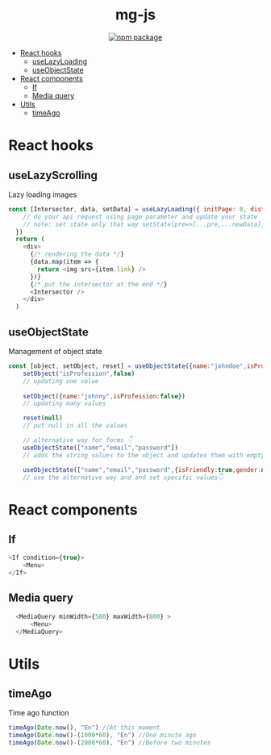 <div align="center">
  <h1>mg-js</h1>
  <a href="https://www.npmjs.com/package/mg-js">
     <img src="https://img.shields.io/npm/v/mg-js.svg" alt="npm package" />
  </a>
</div>


- [React hooks](#react-hooks)
  - [useLazyLoading](#uselazyloading)
  - [useObjectState](#useobjectstate)
- [React components](#react-components)
  - [If](#if)
  - [Media query](#media-query)
- [Utils](#utils)
  - [timeAgo](#timeago)
# React hooks


## useLazyScrolling

Lazy loading images

```js
const [Intersector, data, setData] = useLazyLoading({ initPage: 0, distance: "50px"}, (page) => {
    // do your api request using page parameter and update your state
    // note: set state only that way setState(pre=>[...pre,...newData])
  })
  return (
    <div>
      {/* rendering the data */}
      {data.map(item => {
        return <img src={item.link} />
      })}
      {/* put the intersector at the end */}
      <Intersector />
    </div>
  )
```

## useObjectState

Management of object state

```js
const [object, setObject, reset] = useObjectState({name:"johndoe",isProfession:true})
    setObject("isProfession",false) 
    // updating one value
    
    setObject({name:"johnny",isProfession:false}) 
    // updating many values

    reset(null) 
    // put null in all the values

    // alternative way for forms 👇
    useObjectState(["name","email","password"])
    // adds the string values to the object and updates them with empty string

    useObjectState(["name","email","password",{isFriendly:true,gender:null}])
    // use the alternative way and and set specific values👇
```



# React components

## If

```js
<If condition={true}>
    <Menu>
</If>
```

## Media query

```js
  <MediaQuery minWidth={500} maxWidth={800} >
      <Menu>
  </MediaQuery>
```




# Utils

## timeAgo

Time ago function

```js
timeAgo(Date.now(), "En") //At this moment
timeAgo(Date.now()-(1000*60), "En") //One minute ago
timeAgo(Date.now()-(2000*60), "En") //Before two minutes
```
